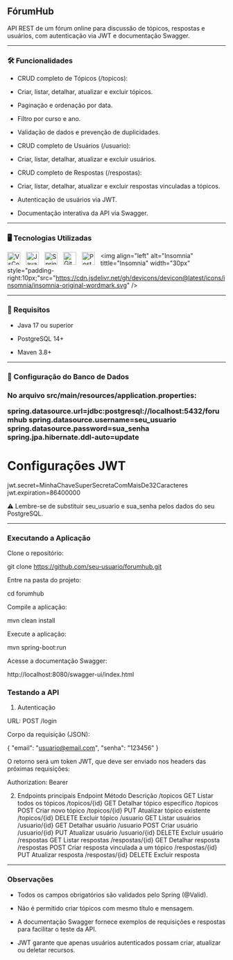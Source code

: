 ## FórumHub

<p>API REST de um fórum online para discussão de tópicos, respostas e usuários, com autenticação via JWT e documentação Swagger.</P>

---

<h3>🛠️ Funcionalidades</h3>

 - CRUD completo de Tópicos (/topicos):

 - Criar, listar, detalhar, atualizar e excluir tópicos.

 - Paginação e ordenação por data.

 - Filtro por curso e ano.

 - Validação de dados e prevenção de duplicidades.

 - CRUD completo de Usuários (/usuario):

 - Criar, listar, detalhar, atualizar e excluir usuários.

 - CRUD completo de Respostas (/respostas):

 - Criar, listar, detalhar, atualizar e excluir respostas vinculadas a tópicos.

 - Autenticação de usuários via JWT.

 - Documentação interativa da API via Swagger.

---

<h3>🖥️ Tecnologias Utilizadas</h3>

<img align="left" alt="VsCode" tittle="VsCode" width="30px" style="padding-right:10px;" src="https://cdn.jsdelivr.net/gh/devicons/devicon@latest/icons/vscode/vscode-original.svg"/>

<img align="left" alt="Java" tittle="Java" width="30px" style="padding-right:10px;" src="https://cdn.jsdelivr.net/gh/devicons/devicon/icons/java/java-original.svg"/>

<img align="left" alt="Spring" tittle="1spring" width="30px" style="padding-right:10px;" src="https://cdn.jsdelivr.net/gh/devicons/devicon/icons/spring/spring-original.svg" />

<img align="left" alt="Git" tittle="Git" width="30px" style="padding-right:10px;" src="https://cdn.jsdelivr.net/gh/devicons/devicon/icons/git/git-original.svg" />

<img align="left" alt="PostgreSQL" tittle="PostgreSQL" width="30px" style="padding-right:10px;" src="https://cdn.jsdelivr.net/gh/devicons/devicon@latest/icons/postgresql/postgresql-original.svg" />

<img align="left" alt="Insomnia" tittle="Insomnia" width="30px" style="padding-right:10px;"src="https://cdn.jsdelivr.net/gh/devicons/devicon@latest/icons/insomnia/insomnia-original-wordmark.svg" />

---

<h3>📝 Requisitos</h3>

 - Java 17 ou superior

 - PostgreSQL 14+

 - Maven 3.8+

---

<h3>🎲 Configuração do Banco de Dados<h3>

<p>No arquivo src/main/resources/application.properties:</p>

spring.datasource.url=jdbc:postgresql://localhost:5432/forumhub
spring.datasource.username=seu_usuario
spring.datasource.password=sua_senha
spring.jpa.hibernate.ddl-auto=update

# Configurações JWT
jwt.secret=MinhaChaveSuperSecretaComMaisDe32Caracteres
jwt.expiration=86400000


⚠️ Lembre-se de substituir seu_usuario e sua_senha pelos dados do seu PostgreSQL.

---

<h3>Executando a Aplicação</h3>

Clone o repositório:

git clone https://github.com/seu-usuario/forumhub.git


Entre na pasta do projeto:

cd forumhub


Compile a aplicação:

mvn clean install


Execute a aplicação:

mvn spring-boot:run


Acesse a documentação Swagger:

http://localhost:8080/swagger-ui/index.html

<h3>Testando a API</h3>

1. Autenticação

URL: POST /login

Corpo da requisição (JSON):

{
  "email": "usuario@email.com",
  "senha": "123456"
}


O retorno será um token JWT, que deve ser enviado nos headers das próximas requisições:

Authorization: Bearer <token>

2. Endpoints principais
Endpoint	Método	Descrição
/topicos	GET	Listar todos os tópicos
/topicos/{id}	GET	Detalhar tópico específico
/topicos	POST	Criar novo tópico
/topicos/{id}	PUT	Atualizar tópico existente
/topicos/{id}	DELETE	Excluir tópico
/usuario	GET	Listar usuários
/usuario/{id}	GET	Detalhar usuário
/usuario	POST	Criar usuário
/usuario/{id}	PUT	Atualizar usuário
/usuario/{id}	DELETE	Excluir usuário
/respostas	GET	Listar respostas
/respostas/{id}	GET	Detalhar resposta
/respostas	POST	Criar resposta vinculada a um tópico
/respostas/{id}	PUT	Atualizar resposta
/respostas/{id}	DELETE	Excluir resposta

---

<h3>Observações</h3>

 - Todos os campos obrigatórios são validados pelo Spring (@Valid).

 - Não é permitido criar tópicos com mesmo título e mensagem.

 - A documentação Swagger fornece exemplos de requisições e respostas para facilitar o teste da API.

 - JWT garante que apenas usuários autenticados possam criar, atualizar ou deletar recursos.